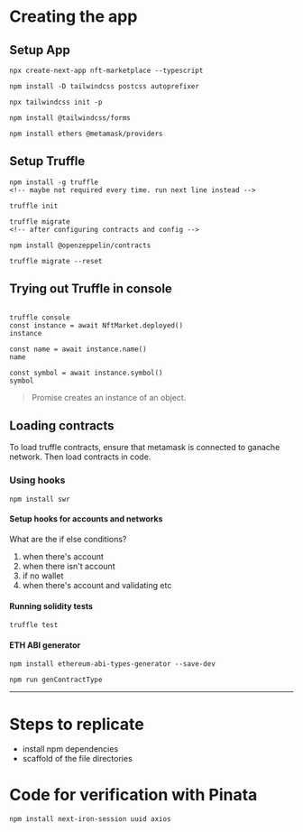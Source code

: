 # Creating the app
## Setup App
```
npx create-next-app nft-marketplace --typescript

npm install -D tailwindcss postcss autoprefixer

npx tailwindcss init -p 

npm install @tailwindcss/forms

npm install ethers @metamask/providers
```

## Setup Truffle
```
npm install -g truffle
<!-- maybe not required every time. run next line instead -->

truffle init

truffle migrate
<!-- after configuring contracts and config -->

npm install @openzeppelin/contracts

truffle migrate --reset

```

## Trying out Truffle in console

```

truffle console
const instance = await NftMarket.deployed()
instance

const name = await instance.name()
name

const symbol = await instance.symbol()
symbol

```

> Promise creates an instance of an object.

## Loading contracts
To load truffle contracts, ensure that metamask is connected to ganache network.
Then load contracts in code.

### Using hooks
```
npm install swr
```

#### Setup hooks for accounts and networks
What are the if else conditions?
1) when there's account
2) when there isn't account
3) if no wallet
4) when there's account and validating
etc

#### Running solidity tests
```
truffle test
```

#### ETH ABI generator
```
npm install ethereum-abi-types-generator --save-dev

npm run genContractType
```

---

# Steps to replicate
- install npm dependencies
- scaffold of the file directories

# Code for verification with Pinata
```
npm install next-iron-session uuid axios
```
